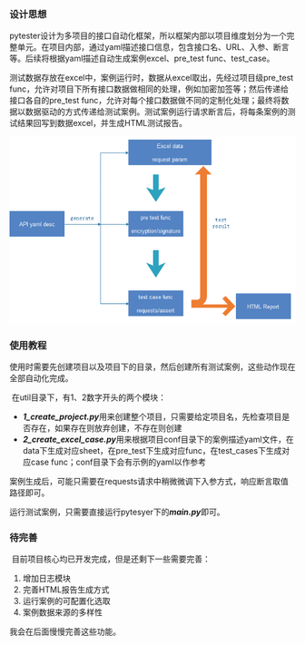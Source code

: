 ### 设计思想

​	pytester设计为多项目的接口自动化框架，所以框架内部以项目维度划分为一个完整单元。在项目内部，通过yaml描述接口信息，包含接口名、URL、入参、断言等。后续将根据yaml描述自动生成案例excel、pre_test func、test_case。

​	测试数据存放在excel中，案例运行时，数据从excel取出，先经过项目级pre_test func，允许对项目下所有接口数据做相同的处理，例如加密加签等；然后传递给接口各自的pre_test func，允许对每个接口数据做不同的定制化处理；最终将数据以数据驱动的方式传递给测试案例。测试案例运行请求断言后，将每条案例的测试结果回写到数据excel，并生成HTML测试报告。

![image](https://github.com/superxuu/pytester/blob/master/flowchart.png)

### 使用教程

​	使用时需要先创建项目以及项目下的目录，然后创建所有测试案例，这些动作现在全部自动化完成。

​	在util目录下，有1、2数字开头的两个模块：

- ***1_create_project.py***用来创建整个项目，只需要给定项目名，先检查项目是否存在，如果存在则放弃创建，不存在则创建
- ***2_create_excel_case.py***用来根据项目conf目录下的案例描述yaml文件，在data下生成对应sheet，在pre_test下生成对应func，在test_cases下生成对应case func；conf目录下会有示例的yaml以作参考

​    案例生成后，可能只需要在requests请求中稍微微调下入参方式，响应断言取值路径即可。

​	运行测试案例，只需要直接运行pytesyer下的***main.py***即可。

### 待完善

​	目前项目核心均已开发完成，但是还剩下一些需要完善：

1. 增加日志模块
2. 完善HTML报告生成方式
3. 运行案例的可配置化选取
4. 案例数据来源的多样性

我会在后面慢慢完善这些功能。
